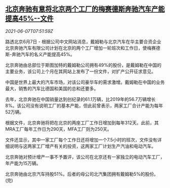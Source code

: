 <!--1623052862000-->
[北京奔驰有意将北京两个工厂的梅赛德斯奔驰汽车产能提高45%--文件](https://cn.reuters.com/article/beijing-benz-capacity-0607-mon-idCNKCS2DJ0PA)
------

<div><i>2021-06-07T07:51:59Z</i></div><p>路透北京6月7日 - 根据公司中文网站消息，戴姆勒与北京汽车在华主要合资企业北京奔驰汽车有限公司计划在北京的两个工厂增加一轮班次和工作日，使梅赛德斯-奔驰汽车的名义产能提高45%。</p><p>北京奔驰由总部位于斯图加特的戴姆勒公司拥有49%的股份，是戴姆勒在中国的主要业务，该公司上个月在其网站上发布了一份文件，对扩产公开征求意见。</p><p>中国是世界上最大的汽车市场，对该公司豪华车的需求激增。戴姆勒在中国的业务最大，销售的汽车比德国和美国的总和还要多。</p><p>去年，北京奔驰在中国销量达到创纪录的61.1万辆，比2019年的56.7万辆增长8%。该公司没有说明工厂的基本产能，但此前曾表示，两家工厂合计产能为每年52万辆。</p><p>根据文件，北京奔驰将把在北京的两座工厂工作日增加到每年312天。此前，其MRA工厂每年工作日为290天，MFA工厂则为250天。</p><p>文件还显示，其中一家工厂每个工作日还将增加一个7.5小时的班次，文件没有详细说明与这两家工厂增产有关的投资，这两家工厂计划生产汽油和电动汽车。</p><p>北京奔驰对预计增产一事不予置评，该公司在北京还有一家独立的电动汽车工厂，年产能为15万辆。</p><p>北京奔驰由北京汽车持股51%。后者的母公司北汽集团拥有戴姆勒5%的股份。(完)</p>
